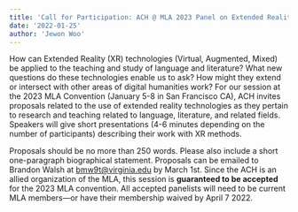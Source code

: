 ```yaml
---
title: 'Call for Participation: ACH @ MLA 2023 Panel on Extended Reality'
date: '2022-01-25'
author: 'Jewon Woo'
---
```

How can Extended Reality (XR) technologies (Virtual, Augmented, Mixed) be applied to the teaching and study of language and literature? What new questions do these technologies enable us to ask? How might they extend or intersect with other areas of digital humanities work? For our session at the 2023 MLA Convention (January 5-8 in San Francisco CA), ACH invites proposals related to the use of extended reality technologies as they pertain to research and teaching related to language, literature, and related fields. Speakers will give short presentations (4-6 minutes depending on the number of participants) describing their work with XR methods.


Proposals should be no more than 250 words. Please also include a short one-paragraph biographical statement. Proposals can be emailed to Brandon Walsh at <bmw9t@virginia.edu> by March 1st. Since the ACH is an allied organization of the MLA, this session is **guaranteed to be accepted** for the 2023 MLA convention. All accepted panelists will need to be current MLA members—or have their membership waived by April 7 2022.